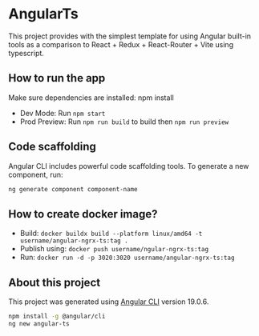 # AngularTs
This project provides with the simplest template for using Angular built-in tools as a comparison to React + Redux + React-Router + Vite using typescript.

## How to run the app
Make sure dependencies are installed: npm install

- Dev Mode: Run `npm start`
- Prod Preview: Run `npm run build` to build then `npm run preview`

## Code scaffolding
Angular CLI includes powerful code scaffolding tools. To generate a new component, run:

```bash
ng generate component component-name
```

## How to create docker image?

- Build: `docker buildx build --platform linux/amd64 -t username/angular-ngrx-ts:tag .`
- Publish using: `docker push username/ngular-ngrx-ts:tag`
- Run: `docker run -d -p 3020:3020 username/angular-ngrx-ts:tag`

## About this project
This project was generated using [Angular CLI](https://github.com/angular/angular-cli) version 19.0.6.
```sh
npm install -g @angular/cli
ng new angular-ts
```